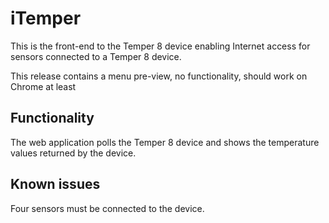 # iTemper

This is the front-end to the Temper 8 device enabling Internet access for sensors connected to a Temper 8 device.

This release contains a menu pre-view, no functionality, should work on Chrome at least

## Functionality
The web application polls the Temper 8 device and shows the temperature values returned by the device.

## Known issues
Four sensors must be connected to the device. 